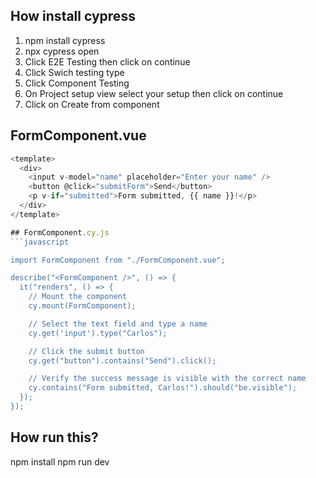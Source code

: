 ## How install cypress
1. npm install cypress
2. npx cypress open
3. Click E2E Testing then click on continue
4. Click Swich testing type
5. Click Component Testing
6. On Project setup view select your setup then click on continue
7. Click on Create from component 

##  FormComponent.vue
```javascript
<template>
  <div>
    <input v-model="name" placeholder="Enter your name" />
    <button @click="submitForm">Send</button>
    <p v-if="submitted">Form submitted, {{ name }}!</p>
  </div>
</template>

## FormComponent.cy.js
```javascript

import FormComponent from "./FormComponent.vue";

describe("<FormComponent />", () => {
  it("renders", () => {
    // Mount the component
    cy.mount(FormComponent);

    // Select the text field and type a name
    cy.get('input').type("Carlos");

    // Click the submit button
    cy.get("button").contains("Send").click();

    // Verify the success message is visible with the correct name
    cy.contains("Form submitted, Carlos!").should("be.visible");
  });
});
```

## How run this?
npm install
npm run dev